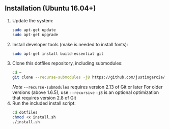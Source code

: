 Installation (Ubuntu 16.04+)
-------------------------------------------------------------------------------
1. Update the system:
   ```bash
   sudo apt-get update
   sudo apt-get upgrade
   ```
2. Install developer tools (make is needed to install fonts):
   ```bash
   sudo apt-get install build-essential git
   ```
3. Clone this dotfiles repository, including submodules:
   ```bash
   cd ~
   git clone --recurse-submodules -j8 https://github.com/justingarcia/dotfiles
   ```
	 *Note* `--recurse-submodules` requires version 2.13 of Git or later
	 For older versions (above 1.6.5), use `--recursive`
	 `-j8` is an optional optimization that requires version 2.8 of Git
4. Run the included install script:
   ```bash
   cd dotfiles
   chmod +x install.sh
   ./install.sh
   ```
